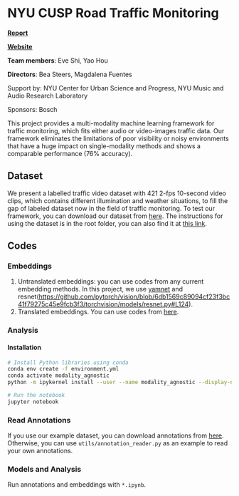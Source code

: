 # NYU CUSP Road Traffic Monitoring

**[Report]()**

**[Website]()**

**Team members**: Eve Shi, Yao Hou 

**Directors**: Bea Steers, Magdalena Fuentes

Support by: NYU Center for Urban Science and Progress, NYU Music and Audio Research Laboratory

Sponsors: Bosch

This project provides a multi-modality machine learning framework for traffic monitoring, which fits either audio or video-images traffic data. Our framework eliminates the limitations of poor visibility or noisy environments that have a huge impact on single-modality methods and shows a comparable performance (76% accuracy).

## Dataset

We present a labelled traffic video dataset with 421 2-fps 10-second video clips, which contains different illumination and weather situations, to fill the gap of labeled dataset now in the field of traffic monitoring. To test our framework, you can download our dataset from [here](https://drive.google.com/drive/folders/1Ho6l0lmUZZKbzQdzj1Ly-LEUrOXNfeTT?usp=sharing). The instructions for using the dataset is in the root folder, you can also find it at [this link](https://drive.google.com/file/d/1i2br-krYcBnghRblgjJFkUhVGNvAiJDu/view?usp=sharing).

## Codes

### Embeddings

1. Untranslated embeddings: you can use codes from any current embedding methods. In this project, we use [yamnet](https://github.com/tensorflow/models/tree/master/research/audioset/yamnet) and resnet(https://github.com/pytorch/vision/blob/6db1569c89094cf23f3bc41f79275c45e9fcb3f3/torchvision/models/resnet.py#L124).
2. Translated embeddings. You can use codes from [here](https://github.com/hohsiangwu/crossmodal).

### Analysis

#### Installation

```sh
# Install Python libraries using conda
conda env create -f environment.yml
conda activate modality_agnostic
python -m ipykernel install --user --name modality_agnostic --display-name "modality_agnostic"

# Run the notebook
jupyter notebook
```

### Read Annotations

If you use our example dataset, you can download annotations from [here](https://drive.google.com/file/d/19oscKAd2WnwM6mheuv3tbkMQC3vQ7sUb/view?usp=sharing). Otherwise, you can use `utils/annotation_reader.py` as an example to read your own annotations.

### Models and Analysis

Run annotations and embeddings with `*.ipynb`.
